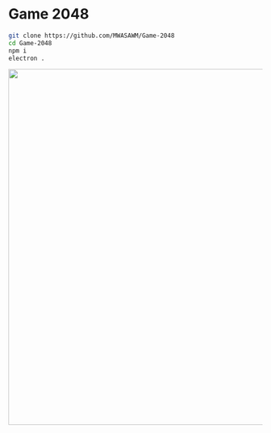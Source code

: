 # Game 2048

~~~bash
git clone https://github.com/MWASAWM/Game-2048
cd Game-2048
npm i
electron .
~~~

<img src = 'https://github.com/MWASAWM/Game-2048/blob/master/README.JPG' height="705" width="585" align=middle></img>
